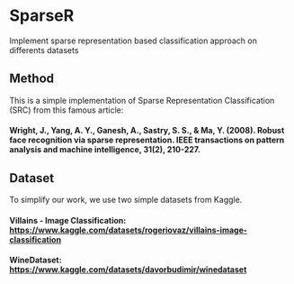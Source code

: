 # SparseR
Implement sparse representation based classification approach on differents datasets

## Method
This is a simple implementation of Sparse Representation Classification (SRC) from this famous article: 
#### Wright, J., Yang, A. Y., Ganesh, A., Sastry, S. S., & Ma, Y. (2008). Robust face recognition via sparse representation. IEEE transactions on pattern analysis and machine intelligence, 31(2), 210-227.

## Dataset
To simplify our work, we use two simple datasets from Kaggle.
#### Villains - Image Classification: https://www.kaggle.com/datasets/rogeriovaz/villains-image-classification
#### WineDataset: https://www.kaggle.com/datasets/davorbudimir/winedataset
